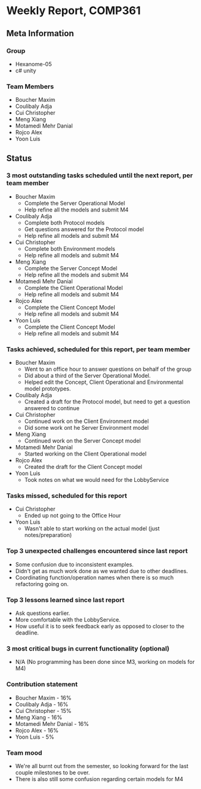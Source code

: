 # Weekly Report, COMP361

## Meta Information

### Group

 * Hexanome-05
 * c# unity

### Team Members

 * Boucher Maxim
 * Coulibaly Adja
 * Cui Christopher
 * Meng Xiang
 * Motamedi Mehr Danial
 * Rojco Alex
 * Yoon Luis

## Status

### 3 most outstanding tasks scheduled until the next report, per team member
 * Boucher Maxim
    * Complete the Server Operational Model
    * Help refine all the models and submit M4
 * Coulibaly Adja
    * Complete both Protocol models
    * Get questions answered for the Protocol model
    * Help refine all models and submit M4
 * Cui Christopher
    * Complete both Environment models
    * Help refine all models and submit M4
 * Meng Xiang
    * Complete the Server Concept Model
    * Help refine all the models and submit M4
 * Motamedi Mehr Danial
    * Complete the Client Operational Model
    * Help refine all models and submit M4
 * Rojco Alex
    * Complete the Client Concept Model
    * Help refine all models and submit M4
 * Yoon Luis
     * Complete the Client Concept Model
     * Help refine all models and submit M4
    

### Tasks achieved, scheduled for this report, per team member

 * Boucher Maxim
   * Went to an office hour to answer questions on behalf of the group
   * Did about a third of the Server Operational Model.
   * Helped edit the Concept, Client Operational and Environmental model prototypes.
 * Coulibaly Adja
   * Created a draft for the Protocol model, but need to get a question answered to continue
 * Cui Christopher
   * Continued work on the Client Environment model
   * Did some work ont he Server Environment model
 * Meng Xiang
   * Continued work on the Server Concept model
 * Motamedi Mehr Danial
   * Started working on the Client Operational model
 * Rojco Alex
   * Created the draft for the Client Concept model
 * Yoon Luis
   * Took notes on what we would need for the LobbyService

### Tasks missed, scheduled for this report
  
  * Cui Christopher
    * Ended up not going to the Office Hour
  * Yoon Luis
    * Wasn't able to start working on the actual model (just notes/preparation) 

### Top 3 unexpected challenges encountered since last report

  * Some confusion due to inconsistent examples.
  * Didn't get as much work done as we wanted due to other deadlines.
  * Coordinating function/operation names when there is so much refactoring going on.

### Top 3 lessons learned since last report

 *  Ask questions earlier.
 *  More comfortable with the LobbyService.
 *  How useful it is to seek feedback early as opposed to closer to the deadline.

### 3 most critical bugs in current functionality (optional)

 * N/A (No programming has been done since M3, working on models for M4)

### Contribution statement

 * Boucher Maxim - 16%  
 * Coulibaly Adja - 16%
 * Cui Christopher - 15%
 * Meng Xiang - 16%
 * Motamedi Mehr Danial - 16% 
 * Rojco Alex - 16%
 * Yoon Luis - 5%

### Team mood
 * We're all burnt out from the semester, so looking forward for the last couple milestones to be over. 
 * There is also still some confusion regarding certain models for M4
